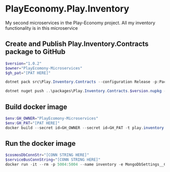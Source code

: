 # PlayEconomy.Play.Inventory

My second microservices in the Play-Economy project. All my inventory functionality is in this microservice

## Create and Publish Play.Inventory.Contracts package to GitHub

```powershell
$version="1.0.2"
$owner="PlayEcomony-Microservices"
$gh_pat="[PAT HERE]"

dotnet pack src\Play.Inventory.Contracts --configuration Release -p:PackageVersion=$version -p:RepositoryUrl=https://github.com/$owner/Play.Inventory -o ..\packages

dotnet nuget push ..\packages\Play.Inventory.Contracts.$version.nupkg --api-key $gh_pat --source "github"
```

## Build docker image

```powershell
$env:GH_OWNER="PlayEcomony-Microservices"
$env:GH_PAT="[PAT HERE]"
docker build --secret id=GH_OWNER --secret id=GH_PAT -t play.inventory:$version . 
```

## Run the docker image

```powershell
$cosmosDbConnStr="[CONN STRING HERE]"
$serviceBusConnString="[CONN STRING HERE]"
docker run -it --rm -p 5004:5004 --name inventory -e MongoDbSettings__ConnectionString=$cosmosDbConnStr -e ServiceBusSettings__ConnectionString=$serviceBusConnString -e ServiceSettings__MessageBroker="SERVICEBUS" play.inventory:$version
```
